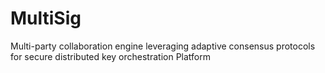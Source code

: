 # MultiSig
Multi-party collaboration engine leveraging adaptive consensus protocols for secure distributed key orchestration Platform
